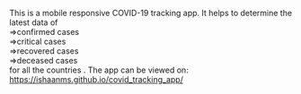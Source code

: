 This is a mobile responsive COVID-19 tracking app. It helps to determine the latest data of                                     
=>confirmed cases                                                                                              
=>critical cases                                                                                            
=>recovered cases                                                                                            
=>deceased cases                                                                                            
for all the countries .
                   The app can be viewed on: https://ishaanms.github.io/covid_tracking_app/ 
